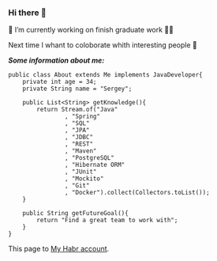 ### Hi there 👋

<!--
**SergeyMont/SergeyMont** is a ✨ _special_ ✨ repository because its `README.md` (this file) appears on your GitHub profile.

Here are some ideas to get you started:

- 🔭 I’m currently working on ...
- 🌱 I’m currently learning ...
- 👯 I’m looking to collaborate on ...
- 🤔 I’m looking for help with ...
- 💬 Ask me about ...
- 📫 How to reach me: ...
- 😄 Pronouns: ...
- ⚡ Fun fact: ...
-->

🔭 I’m currently working on finish graduate work 👨‍💻

Next time I whant to coloborate whith interesting people 👯

***Some information about me:***
```
public class About extends Me implements JavaDeveloper{
    private int age = 34;
    private String name = "Sergey";

    public List<String> getKnowledge(){
        return Stream.of("Java"
                , "Spring"
                , "SQL"
                , "JPA"
                , "JDBC"
                , "REST"
                , "Maven"
                , "PostgreSQL"
                , "Hibernate ORM"
                , "JUnit"
                , "Mockito"
                , "Git"
                , "Docker").collect(Collectors.toList());
    }

    public String getFutureGoal(){
        return "Find a great team to work with";
    }
}
```
This page to [My Habr account](https://career.habr.com/srgiomol).

